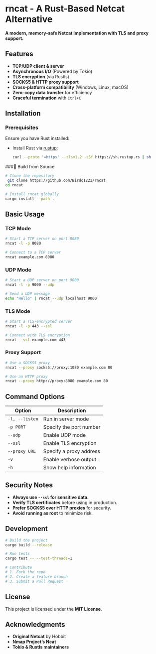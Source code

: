 # rncat - A Rust-Based Netcat Alternative

**A modern, memory-safe Netcat implementation with TLS and proxy support.**

## Features
- **TCP/UDP client & server**
- **Asynchronous I/O** (Powered by Tokio)
- **TLS encryption** (via Rustls)
- **SOCKS5 & HTTP proxy support**
- **Cross-platform compatibility** (Windows, Linux, macOS)
- **Zero-copy data transfer** for efficiency
- **Graceful termination** with `Ctrl+C`

## Installation

### Prerequisites
Ensure you have Rust installed:
- Install Rust via [rustup](https://rustup.rs/):
  ```sh
  curl --proto '=https' --tlsv1.2 -sSf https://sh.rustup.rs | sh
  ```

###📌 Build from Source
```sh
# Clone the repository
 git clone https://github.com/Birdo1221/rncat
cd rncat

# Install rncat globally
cargo install --path .
```

## Basic Usage

### TCP Mode
```sh
# Start a TCP server on port 8080
rncat -l -p 8080

# Connect to a TCP server
rncat example.com 8080
```

### UDP Mode
```sh
# Start a UDP server on port 9000
rncat -l -p 9000 --udp

# Send a UDP message
echo "Hello" | rncat --udp localhost 9000
```

### TLS Mode
```sh
# Start a TLS-encrypted server
rncat -l -p 443 --ssl

# Connect with TLS encryption
rncat --ssl example.com 443
```

### Proxy Support
```sh
# Use a SOCKS5 proxy
rncat --proxy socks5://proxy:1080 example.com 80

# Use an HTTP proxy
rncat --proxy http://proxy:8080 example.com 80
```

## Command Options
| Option       | Description                  |
|-------------|------------------------------|
| `-l, --listen` | Run in server mode          |
| `-p PORT`     | Specify the port number      |
| `--udp`       | Enable UDP mode              |
| `--ssl`       | Enable TLS encryption        |
| `--proxy URL` | Specify a proxy address      |
| `-v`         | Enable verbose output        |
| `-h`         | Show help information        |

## Security Notes
- **Always use `--ssl` for sensitive data.**
- **Verify TLS certificates** before using in production.
- **Prefer SOCKS5 over HTTP proxies** for security.
- **Avoid running as root** to minimize risk.

## Development
```sh
# Build the project
cargo build --release

# Run tests
cargo test -- --test-threads=1

# Contribute
# 1. Fork the repo
# 2. Create a feature branch
# 3. Submit a Pull Request
```

## License
This project is licensed under the **MIT License**.

## Acknowledgments
- **Original Netcat** by Hobbit
- **Nmap Project’s Ncat**
- **Tokio & Rustls maintainers**

